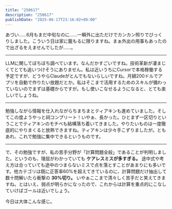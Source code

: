 ```yaml
---
title: "250617"
description: "250617"
publishDate: "2025-06-17T23:16:02+09:00"
---
```


あづい……6月もまだ中旬なのに……一瞬外に出ただけでカンカン照りでびっくりしました。こういう日は家に籠もるに限りますね。まぁ外出の用事もあったので出ざるをえませんでしたが……。

---

LLMに関してぼちぼち調べています。なんだかすごいですね。技術革新が凄まじくてとても追いつけそうにありません。私は近いうちにCursorで本格稼働する予定ですが、どうやらClaudeがとんでもないらしいですね。月額200ドルでアプリを自動で作りたい放題だとか。私はそこまで活用するためのスキルが備わっていないのでまずは基礎からですが。もし使いこなせるようになると、とても楽しいでしょうね。

---

勉強しながら情報を仕入れながらちまちまとティアキンも進めていました。そしてこの度ようやっと祠コンプリート！いやぁ、長かった。ひとまず一区切りということでティアキンのモチベも結構落ち着いてきました。やりたいものは一度徹底的にやりまくると放熱できますね。ティアキンは少々手こずりましたが。ともあれ、これで勉強に集中できるというものです。

---

で、その勉強ですが、私の苦手分野が「計算問題全般」であることが判明しました。というのも、理屈がわかっていても **ケアレスミスが多すぎる。** 途中式や考え方は合っていても途中のつまらないミスで点を落とすことがあまりにも多いです。他カテゴリは既に正答率60%を超えてきているのに、計算問題だけ抽出して数十問解いたら衝撃の **30%切り。** いやぁここまで清々しく苦手だと笑えてきますね。とはいえ、弱点が明らかになったので、これからは計算を重点的にこなしていけばゴールは近いでしょう。

今日は大体こんな感じ。